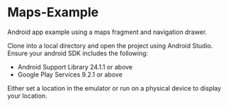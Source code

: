 # Maps-Example
Android app example using a maps fragment and navigation drawer.

Clone into a local directory and open the project using Android Studio. 
Ensure your android SDK includes the following:
- Android Support Library 24.1.1 or above
- Google Play Services 9.2.1 or above

Either set a location in the emulator or run on a physical device to display your location.
